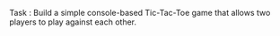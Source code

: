 Task : Build a simple console-based Tic-Tac-Toe game that allows two players to play against each other.
